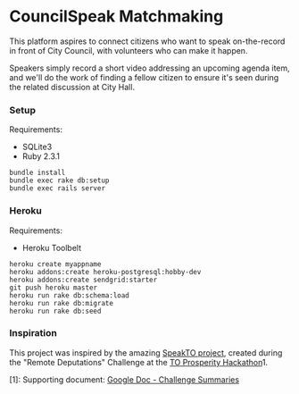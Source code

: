 # CouncilSpeak Matchmaking

This platform aspires to connect citizens who want to speak
on-the-record in front of City Council, with volunteers who can make it
happen.

Speakers simply record a short video addressing an upcoming
agenda item, and we'll do the work of finding a fellow citizen to ensure
it's seen during the related discussion at City Hall.

### Setup

Requirements:

* SQLite3
* Ruby 2.3.1

```
bundle install
bundle exec rake db:setup
bundle exec rails server
```

### Heroku

Requirements:

* Heroku Toolbelt

```
heroku create myappname
heroku addons:create heroku-postgresql:hobby-dev
heroku addons:create sendgrid:starter
git push heroku master
heroku run rake db:schema:load
heroku run rake db:migrate
heroku run rake db:seed
```

### Inspiration

This project was inspired by the amazing [SpeakTO
project](https://github.com/xenyal/tplhack), created during the "Remote
Deputations" Challenge at the [TO Prosperity
Hackathon](http://www.torontopubliclibrary.ca/hackathon/)<super>1</super>.

<super>[1]: Supporting document: [Google Doc - Challenge
Summaries](https://docs.google.com/document/d/1o5Q8Od25HvMXVYQqK2pjpl6k8Z1as5fxeovfi37S68w/edit?ts=5798eb82#heading=h.vyblhz62pbr3)</super>
